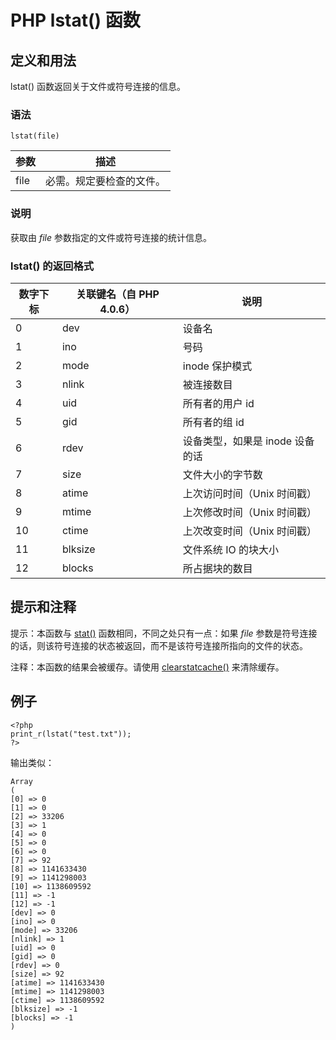 # PHP lstat() 函数



## 定义和用法

lstat() 函数返回关于文件或符号连接的信息。

### 语法

```
lstat(file)
```

| 参数 | 描述 |
| --- | --- |
| file | 必需。规定要检查的文件。 |

### 说明

获取由 _file_ 参数指定的文件或符号连接的统计信息。

### lstat() 的返回格式

| 数字下标 | 关联键名（自 PHP 4.0.6） | 说明 |
| --- | --- | --- |
| 0 | dev | 设备名 |
| 1 | ino | 号码 |
| 2 | mode | inode 保护模式 |
| 3 | nlink | 被连接数目 |
| 4 | uid | 所有者的用户 id |
| 5 | gid | 所有者的组 id |
| 6 | rdev | 设备类型，如果是 inode 设备的话 |
| 7 | size | 文件大小的字节数 |
| 8 | atime | 上次访问时间（Unix 时间戳） |
| 9 | mtime | 上次修改时间（Unix 时间戳） |
| 10 | ctime | 上次改变时间（Unix 时间戳） |
| 11 | blksize | 文件系统 IO 的块大小 |
| 12 | blocks | 所占据块的数目 |

## 提示和注释

提示：本函数与 [stat()](/php/func_filesystem_stat.asp "PHP stat() 函数") 函数相同，不同之处只有一点：如果 _file_ 参数是符号连接的话，则该符号连接的状态被返回，而不是该符号连接所指向的文件的状态。

注释：本函数的结果会被缓存。请使用 [clearstatcache()](/php/func_filesystem_clearstatcache.asp "PHP clearstatcache() 函数") 来清除缓存。

## 例子

```
<?php
print_r(lstat("test.txt"));
?>
```

输出类似：

```
Array
(
[0] => 0
[1] => 0
[2] => 33206
[3] => 1
[4] => 0
[5] => 0
[6] => 0
[7] => 92
[8] => 1141633430
[9] => 1141298003
[10] => 1138609592
[11] => -1
[12] => -1
[dev] => 0
[ino] => 0
[mode] => 33206
[nlink] => 1
[uid] => 0
[gid] => 0
[rdev] => 0
[size] => 92
[atime] => 1141633430
[mtime] => 1141298003
[ctime] => 1138609592
[blksize] => -1
[blocks] => -1
)
```



